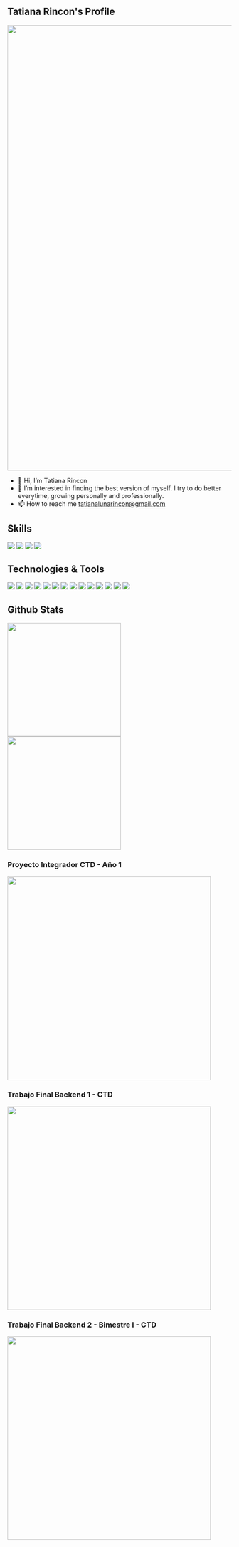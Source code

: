 ## Tatiana Rincon's Profile

<img width="1000px" src="https://drive.google.com/file/d/1v4n_kbBnQZvStjIhH9kPfVWH5sCxWOFa/view" />

- 👋 Hi, I’m Tatiana Rincon
- 👀 I’m interested in finding the best version of myself. I try to do better everytime, growing personally and professionally.
- 📫 How to reach me tatianalunarincon@gmail.com 

## Skills

![](https://img.shields.io/badge/Colaboración-informational)
![](https://img.shields.io/badge/TrabajoEnEquipo-informational)
![](https://img.shields.io/badge/ComunicaciónEfectiva-informational)
![](https://img.shields.io/badge/EscuchaActiva-informational)


## Technologies & Tools

![](https://img.shields.io/badge/Code-Java-informational?style=flat&logo=<LOGO_NAME>&logoColor=white&color=2bbc8a)
![](https://img.shields.io/badge/Code-Javascript&Typescript-informational?style=flat&logo=<LOGO_NAME>&logoColor=white&color=2bbc8a)
![](https://img.shields.io/badge/Code-NodeJS-informational?style=flat&logo=<LOGO_NAME>&logoColor=white&color=2bbc8a)
![](https://img.shields.io/badge/Framework-Spring-informational?style=flat&logo=<LOGO_NAME>&logoColor=white&color=2bbc8a)
![](https://img.shields.io/badge/Framework-SpringBoot-informational?style=flat&logo=<LOGO_NAME>&logoColor=white&color=2bbc8a)
![](https://img.shields.io/badge/Framework-SpringSecurity-informational?style=flat&logo=<LOGO_NAME>&logoColor=white&color=2bbc8a)
![](https://img.shields.io/badge/GestiónDeProyectos-Maven-informational?style=flat&logo=<LOGO_NAME>&logoColor=white&color=2bbc8a)
![](https://img.shields.io/badge/Persistencia-JPA&Hibernate-informational?style=flat&logo=<LOGO_NAME>&logoColor=white&color=2bbc8a)
![](https://img.shields.io/badge/BaseDeDatosRelacional-MySQL&Oracle-informational?style=flat&logo=<LOGO_NAME>&logoColor=white&color=2bbc8a)
![](https://img.shields.io/badge/BaseDeDatosNoRelacional-MongoDB&DynamoDB-informational?style=flat&logo=<LOGO_NAME>&logoColor=white&color=2bbc8a)
![](https://img.shields.io/badge/IDE-IntelliJ-informational?style=flat&logo=<LOGO_NAME>&logoColor=white&color=2bbc8a)
![](https://img.shields.io/badge/Editor-VSCode-informational?style=flat&logo=<LOGO_NAME>&logoColor=white&color=2bbc8a)
![](https://img.shields.io/badge/LibreríaFrontend-ReactJS-informational?style=flat&logo=<LOGO_NAME>&logoColor=white&color=2bbc8a)
![](https://img.shields.io/badge/CloudServices-AWS-informational?style=flat&logo=<LOGO_NAME>&logoColor=white&color=2bbc8a)

## Github Stats

<div>
  <img height="255px" src="https://github-readme-stats.vercel.app/api/top-langs/?username=tatianarincon96&theme=dark" />
  <img height="255px" src="https://github-readme-stats.vercel.app/api?username=tatianarincon96&theme=dark&show_icons=true" />
</div>
<div>
  <h3>Proyecto Integrador CTD - Año 1</h3>
  <a href="https://github.com/tatianarincon96/proyecto_integrador">
    <img width="457px" src="https://github-readme-stats.vercel.app/api/pin/?username=tatianarincon96&repo=proyecto_integrador&theme=dark&show_owner" />
  </a>
  <h3>Trabajo Final Backend 1 - CTD</h3>
  <a href="https://github.com/tatianarincon96/Backend1-Proyecto-Final">
    <img width="457px" src="https://github-readme-stats.vercel.app/api/pin/?username=tatianarincon96&repo=Backend1-Proyecto-Final&theme=dark&show_owner" />
  </a>
  <h3>Trabajo Final Backend 2 - Bimestre I - CTD</h3>
  <a href="https://github.com/tatianarincon96/dh-back2-trabajofinal">
    <img width="457px" src="https://github-readme-stats.vercel.app/api/pin/?username=tatianarincon96&repo=dh-back2-trabajofinal&theme=dark&show_owner" />
  </a>
</div>



<!---
tatianarincon96/tatianarincon96 is a ✨ special ✨ repository because its `README.md` (this file) appears on your GitHub profile.
You can click the Preview link to take a look at your changes.
--->
